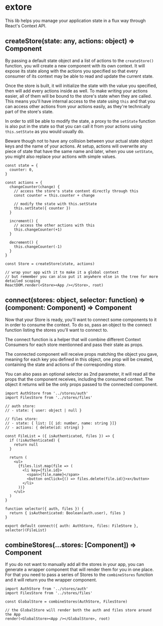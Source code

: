 # extore

This lib helps you manage your application state in a flux way through React's Context API.

## createStore(state: any, actions: object) => Component

By passing a default state object and a list of actions to the `createStore()` function, you will create a new component with its own context. It will expose its state along with the actions you specified so that every consumer of its context may be able to read and update the current state.

Once the store is built, it will initialize the state with the value you specified, then will add every actions inside as well. To make writing your actions easier, all of them will be bound to the store's state when they are called. This means you'll have internal access to the state using `this` and that you can access other actions from your actions easily, as they're technically part of the store's state.

In order to still be able to modify the state, a proxy to the `setState` function is also put in the state so that you can call it from your actions using `this.setState` as you would usually do.

Beware though not to have any collision between your actual state object keys and the name of your actions. At setup, actions will overwrite any piece of state that have the same name and later, when you use `setState`, you might also replace your actions with simple values.

```JS
const state = {
  counter: 0,
}

const actions = {
  changeCounter(change) {
    // access the store's state content directly through this
    const counter = this.counter + change

    // modify the state with this.setState
    this.setState({ counter })
  }

  increment() {
    // access the other actions with this
    this.changeCounter(+1)
  }

  decrement() {
    this.changeCounter(-1)
  }
}

const Store = createStore(state, actions)

// wrap your app with it to make it a global context
// but remember you can also put it anywhere else in the tree for more detailed scoping
ReactDOM.render(<Store><App /></Store>, root)
```

## connect(stores: object, selector: function) => (component: Component) => Component

Now that your Store is ready, you'll want to connect some components to it in order to consume the context. To do so, pass an object to the connect function listing the stores you'll want to connect to.

The connect function is a helper that will combine different Context Consumers for each store mentionned and pass their state as props.

The connected component will receive props matching the object you gave, meaning for each key you defined in this object, one prop will be created, containing the state and actions of the corresponding store.

You can also pass an optional selector as 2nd parameter, it will read all the props that the component
receives, including the consumed context. The object it returns will be the only props passed to the connected component.

```JS
import AuthStore from '../stores/auth'
import FilesStore from '../stores/files'

// auth store:
// - state: { user: object | null }

// files store:
// - state: { list: [{ id: number, name: string }]}
// - actions: { delete(id: string) }

const FileList = ({ isAuthenticated, files }) => {
  if (!isAuthenticated) {
    return null
  }

  return (
    <ul>
      {files.list.map(file => (
        <li key={file.id}>
          <span>{file.name}</span>
          <button onClick={() => files.delete(file.id)}>x</button>
        </li>
      ))}
    </ul>
  )
}

function selector({ auth, files }) {
  return { isAuthenticated: Boolean(auth.user), files }
}

export default connect({ auth: AuthStore, files: FileStore }, selector)(FileList)
```

## combineStores(...stores: [Component]) => Component

If you do not want to manually add all the stores in your app, you can generate a wrapper component that will render them for you in one place. For that you need to pass a series of Stores to the `combineStores` function and it will return you the wrapper component.

```JS
import AuthStore from '../stores/auth'
import FilesStore from '../stores/files'

const GlobalStore = combineStores(AuthStore, FilesStore)

// the GlobalStore will render both the auth and files store around the App
render(<GlobalStore><App /></GlobalStore>, root)
```
